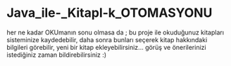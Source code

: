 # Java_ile-_Kitapl-k_OTOMASYONU
her ne kadar OKUmanın sonu olmasa da ; 
bu proje ile okuduğunuz kitapları sisteminize kaydedebilir, 
daha sonra bunları seçerek kitap hakkındaki bilgileri görebilir,
yeni bir kitap ekleyebilirsiniz...
görüş ve önerilerinizi istediğiniz zaman bildirebilirsiniz :)
